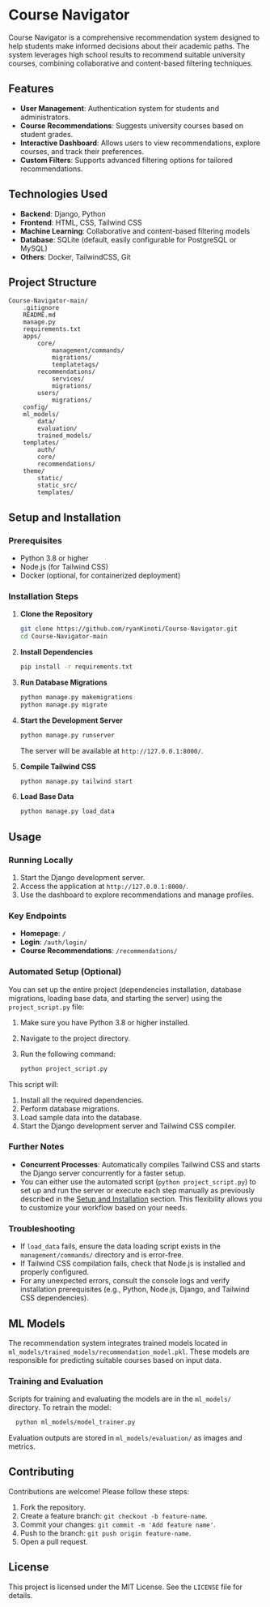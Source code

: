 # Course Navigator

Course Navigator is a comprehensive recommendation system designed to help students make informed decisions about their
academic paths. The system leverages high school results to recommend suitable university courses, combining
collaborative and content-based filtering techniques.

## Features

- **User Management**: Authentication system for students and administrators.
- **Course Recommendations**: Suggests university courses based on student grades.
- **Interactive Dashboard**: Allows users to view recommendations, explore courses, and track their preferences.
- **Custom Filters**: Supports advanced filtering options for tailored recommendations.

## Technologies Used

- **Backend**: Django, Python
- **Frontend**: HTML, CSS, Tailwind CSS
- **Machine Learning**: Collaborative and content-based filtering models
- **Database**: SQLite (default, easily configurable for PostgreSQL or MySQL)
- **Others**: Docker, TailwindCSS, Git

## Project Structure

```
Course-Navigator-main/
    .gitignore
    README.md
    manage.py
    requirements.txt
    apps/
        core/
            management/commands/
            migrations/
            templatetags/
        recommendations/
            services/
            migrations/
        users/
            migrations/
    config/
    ml_models/
        data/
        evaluation/
        trained_models/
    templates/
        auth/
        core/
        recommendations/
    theme/
        static/
        static_src/
        templates/
```

## Setup and Installation

### Prerequisites

- Python 3.8 or higher
- Node.js (for Tailwind CSS)
- Docker (optional, for containerized deployment)

### Installation Steps

1. **Clone the Repository**
   ```bash
   git clone https://github.com/ryanKinoti/Course-Navigator.git
   cd Course-Navigator-main
   ```

2. **Install Dependencies**
   ```bash
   pip install -r requirements.txt
   ```

3. **Run Database Migrations**
   ```bash
   python manage.py makemigrations
   python manage.py migrate
   ```

4. **Start the Development Server**
   ```bash
   python manage.py runserver
   ```
   The server will be available at `http://127.0.0.1:8000/`.

5. **Compile Tailwind CSS**
   ```bash
   python manage.py tailwind start
   ```

6. **Load Base Data**
   ```bash
   python manage.py load_data
   ```

## Usage

### Running Locally

1. Start the Django development server.
2. Access the application at `http://127.0.0.1:8000/`.
3. Use the dashboard to explore recommendations and manage profiles.

### Key Endpoints

- **Homepage**: `/`
- **Login**: `/auth/login/`
- **Course Recommendations**: `/recommendations/`

### Automated Setup (Optional)

You can set up the entire project (dependencies installation, database migrations, loading base data, and starting the
server) using the `project_script.py` file:

1. Make sure you have Python 3.8 or higher installed.
2. Navigate to the project directory.
3. Run the following command:

   ```bash
   python project_script.py
   ```

This script will:

1. Install all the required dependencies.
2. Perform database migrations.
3. Load sample data into the database.
4. Start the Django development server and Tailwind CSS compiler.

### Further Notes

- **Concurrent Processes**: Automatically compiles Tailwind CSS and starts the Django server concurrently for a faster
  setup.
- You can either use the automated script (`python project_script.py`) to set up and run the server or execute each step
  manually as previously described in the [Setup and Installation](#setup-and-installation) section. This flexibility
  allows you to customize your workflow based on your needs.

### Troubleshooting

- If `load_data` fails, ensure the data loading script exists in the `management/commands/` directory and is error-free.
- If Tailwind CSS compilation fails, check that Node.js is installed and properly configured.
- For any unexpected errors, consult the console logs and verify installation prerequisites (e.g., Python, Node.js,
  Django, and Tailwind CSS dependencies).

## ML Models

The recommendation system integrates trained models located in `ml_models/trained_models/recommendation_model.pkl`.
These models are responsible for predicting suitable courses based on input data.

### Training and Evaluation

Scripts for training and evaluating the models are in the `ml_models/` directory. To retrain the model:

```bash
  python ml_models/model_trainer.py
```

Evaluation outputs are stored in `ml_models/evaluation/` as images and metrics.

## Contributing

Contributions are welcome! Please follow these steps:

1. Fork the repository.
2. Create a feature branch: `git checkout -b feature-name`.
3. Commit your changes: `git commit -m 'Add feature name'`.
4. Push to the branch: `git push origin feature-name`.
5. Open a pull request.

## License

This project is licensed under the MIT License. See the `LICENSE` file for details.
